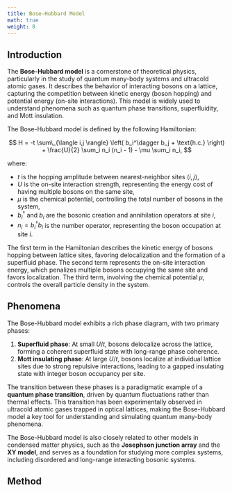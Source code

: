 ```yaml
---
title: Bose-Hubbard Model
math: true
weight: 8
---
```


## Introduction

The **Bose-Hubbard model** is a cornerstone of theoretical physics, particularly in the study of quantum many-body systems and ultracold atomic gases. It describes the behavior of interacting bosons on a lattice, capturing the competition between kinetic energy (boson hopping) and potential energy (on-site interactions). This model is widely used to understand phenomena such as quantum phase transitions, superfluidity, and Mott insulation.

The Bose-Hubbard model is defined by the following Hamiltonian:

$$
H = -t \sum\_{\langle i,j \rangle} \left( b_i^\dagger b_j + \text{h.c.} \right) + \frac{U}{2} \sum_i n_i (n_i - 1) - \mu \sum_i n_i,
$$

where:
- $t$ is the hopping amplitude between nearest-neighbor sites $\langle i,j \rangle$,
- $U$ is the on-site interaction strength, representing the energy cost of having multiple bosons on the same site,
- $\mu$ is the chemical potential, controlling the total number of bosons in the system,
- $b_i^\dagger$ and $b_i$ are the bosonic creation and annihilation operators at site $i$,
- $n_i = b_i^\dagger b_i$ is the number operator, representing the boson occupation at site $i$.

The first term in the Hamiltonian describes the kinetic energy of bosons hopping between lattice sites, favoring delocalization and the formation of a superfluid phase. The second term represents the on-site interaction energy, which penalizes multiple bosons occupying the same site and favors localization. The third term, involving the chemical potential $\mu$, controls the overall particle density in the system.

## Phenomena
The Bose-Hubbard model exhibits a rich phase diagram, with two primary phases:
1. **Superfluid phase**: At small $U/t$, bosons delocalize across the lattice, forming a coherent superfluid state with long-range phase coherence.
2. **Mott insulating phase**: At large $U/t$, bosons localize at individual lattice sites due to strong repulsive interactions, leading to a gapped insulating state with integer boson occupancy per site.

The transition between these phases is a paradigmatic example of a **quantum phase transition**, driven by quantum fluctuations rather than thermal effects. This transition has been experimentally observed in ultracold atomic gases trapped in optical lattices, making the Bose-Hubbard model a key tool for understanding and simulating quantum many-body phenomena.

The Bose-Hubbard model is also closely related to other models in condensed matter physics, such as the **Josephson junction array** and the **XY model**, and serves as a foundation for studying more complex systems, including disordered and long-range interacting bosonic systems.

## Method
